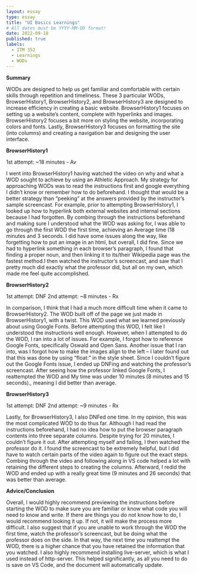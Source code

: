 ```yaml
---
layout: essay
type: essay
title: "UI Basics Learnings"
# All dates must be YYYY-MM-DD format!
date: 2022-09-18
published: true
labels:
  - ITM 352
  - Learnings
  - WODs
---
```


**Summary**

WODs are designed to help us get familiar and comfortable with certain skills through repetition and timeliness. These 3 particular WODs, BrowserHistory1, BrowserHistory2, and BrowserHistory3 are designed to increase efficiency in creating a basic website. BrowserHistory1 focuses on setting up a website’s content, complete with hyperlinks and images. BrowserHistory2 focuses a bit more on styling the website, incorporating colors and fonts. Lastly, BrowserHistory3 focuses on formatting the site (into columns) and creating a navigation bar and designing the user interface.

**BrowserHistory1**

1st attempt: ~18 minutes - Av

I went into BrowserHistory1 having watched the video on why and what a WOD sought to achieve by using an Athletic Approach. My strategy for approaching WODs was to read the instructions first and google everything I didn’t know or remember how to do beforehand. I thought that would be a better strategy than “peeking” at the answers provided by the instructor’s sample screencast. For example, prior to attempting BrowserHistory1, I looked up how to hyperlink both external websites and internal sections because I had forgotten. By combing through the instructions beforehand and making sure I understood what the WOD was asking for, I was able to go through the first WOD the first time, achieving an Average time (18 minutes and 3 seconds. I did have some issues along the way, like forgetting how to put an image in an html, but overall, I did fine. Since we had to hyperlink something in each browser’s paragraph, I found that finding a proper noun, and then linking it to its/their Wikipedia page was the fastest method.I then watched the instructor’s screencast, and saw that I pretty much did exactly what the professor did, but all on my own, which made me feel quite accomplished.

**BrowserHistory2**

1st attempt: DNF
2nd attempt: ~8 minutes - Rx

In comparison, I think that I had a much more difficult time when it came to BrowserHistory2. The WOD built off of the page we just made in BrowserHistory1, with a twist. This WOD used what we learned previously about using Google Fonts. Before attempting this WOD, I felt like I understood the instructions well enough. However, when I attempted to do the WOD, I ran into a lot of issues. For example, I forgot how to reference Google Fonts, specifically Oswald and Open Sans. Another issue that I ran into, was I forgot how to make the images align to the left – I later found out that this was done by using “float:” in the style sheet. Since I couldn’t figure out the Google Fonts issue, I ended up DNFing and watching the professor’s screencast. After seeing how the professor linked Google Fonts, I reattempted the WOD and My time was under 10 minutes (8 minutes and 15 seconds)., meaning I did better than average.

**BrowserHistory3**

1st attempt: DNF
2nd attempt: ~9 minutes - Rx

Lastly, for BrowserHistory3, I also DNFed one time. In my opinion, this was the most complicated WOD to do thus far. Although I had read the instructions beforehand, I had no idea how to put the browser paragraph contents into three separate columns. Despite trying for 20 minutes, I couldn’t figure it out. After attempting myself and failing, I then watched the professor do it. I found the screencast to be extremely helpful, but I did have to watch certain parts of the video again to figure out the exact steps. Combing through the video and following along in VS code helped a lot with retaining the different steps to creating the columns. Afterward, I redid the WOD and ended up with a really great time (9 minutes and 26 seconds)  that was better than average.

**Advice/Conclusion**

Overall, I would highly recommend previewing the instructions before starting the WOD to make sure you are familiar or know what code you will need to know and write. If there are things you do not know how to do, I would recommend looking it up. If not, it will make the process more difficult. I also suggest that if you are unable to work through the WOD the first time, watch the professor’s screencast, but be doing what the professor does on the side. In that way, the next time you reattempt the WOD, there is a higher chance that you have retained the information that you watched. I also highly recommend installing live-server, which is what I used instead of http-server. This helped significantly, as all you need to do is save on VS Code, and the document will automatically update.


